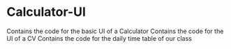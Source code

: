 # Calculator-UI
Contains the code for the basic UI of a Calculator 
Contains the code for the UI of a CV
Contains the code for the daily time table of our class

